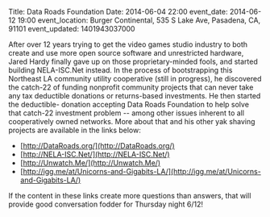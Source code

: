 Title: Data Roads Foundation
Date: 2014-06-04 22:00
event_date: 2014-06-12 19:00
event_location: Burger Continental, 535 S Lake Ave, Pasadena, CA, 91101
event_updated: 1401943037000

After over 12 years trying to get the video games studio industry to both
create and use more open source software and unrestricted hardware, Jared
Hardy finally gave up on those proprietary-minded fools, and started building
NELA-ISC.Net instead. In the process of bootstrapping this Northeast LA
community utility cooperative (still in progress), he discovered the catch-22
of funding nonprofit community projects that can never take any tax deductible
donations or returns-based investments. He then started the deductible-
donation accepting Data Roads Foundation to help solve that catch-22
investment problem -- among other issues inherent to all cooperatively owned
networks. More about that and his other yak shaving projects are available in
the links below:

* [http://DataRoads.org/](http://DataRoads.org/)
* [http://NELA-ISC.Net/](http://NELA-ISC.Net/)
* [http://Unwatch.Me/](http://Unwatch.Me/)
* [http://igg.me/at/Unicorns-and-Gigabits-LA/](http://igg.me/at/Unicorns-and-Gigabits-LA/)

If the content in these links create more questions than answers, that will
provide good conversation fodder for Thursday night 6/12!


